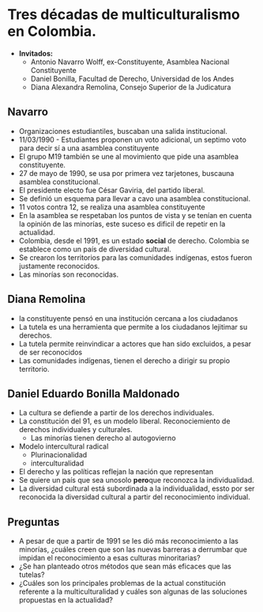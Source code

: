 # Tres décadas de multiculturalismo en Colombia.

- **Invitados:**
  - Antonio Navarro Wolff, ex-Constituyente, Asamblea Nacional Constituyente
  - Daniel Bonilla, Facultad de Derecho, Universidad de los Andes
  - Diana Alexandra Remolina, Consejo Superior de la Judicatura

## Navarro

- Organizaciones estudiantiles, buscaban una salida institucional.
- 11/03/1990 - Estudiantes proponen un voto adicional, un septimo voto para decir sí a una asamblea constituyente
- El grupo M19 también se une al movimiento que pide una asamblea constituyente.
- 27 de mayo de 1990, se usa por primera vez tarjetones, buscauna asamblea constitucional.
- El presidente electo fue César Gaviria, del partido liberal.
- Se definió un esquema para llevar a cavo una asamblea constitucional.
- 11 votos contra 12, se realiza una asamblea constituyente
- En la asamblea se respetaban los puntos de vista y se tenían en cuenta la opinión de las minorías, este suceso es dificil de repetir en la actualidad.
- Colombia, desde el 1991, es un estado **social** de derecho. Colombia se establece como un país de diversidad cultural.
- Se crearon los territorios para las comunidades indígenas, estos fueron justamente reconocidos.
- Las minorías son reconocidas.

## Diana Remolina

- la constituyente pensó en una institución cercana a los ciudadanos
- La tutela es una herramienta que permite a los ciudadanos lejitimar su derechos.
- La tutela permite reinvindicar a actores que han sido excluidos, a pesar de ser reconocidos
- Las comunidades indígenas, tienen el derecho a dirigir su propio territorio.

## Daniel Eduardo Bonilla Maldonado

- La cultura se defiende a partir de los derechos individuales.
- La constitución del 91, es un modelo liberal. Reconociemiento de derechos individuales y culturales.
  - Las minorías tienen derecho al autogovierno
- Modelo intercultural radical
  - Plurinacionalidad
  - interculturalidad
- El derecho y las políticas reflejan la nación que representan
- Se quiere un país que sea unosolo **pero**que reconozca la individualidad.
- La diversidad cultural está subordinada a la individualidad, essto por ser reconocida la diversidad cultural a partir del reconocimiento individual.

## Preguntas

- A pesar de que a partir de 1991 se les dió más reconocimiento a las minorías, ¿cuáles creen que son las nuevas barreras a derrumbar que impidan el reconocimiento a esas culturas minoritarias?
- ¿Se han planteado otros métodos que sean más eficaces que las tutelas?
- ¿Cuáles son los principales problemas de la actual constitución referente a la multiculturalidad y cuáles son algunas de las soluciones propuestas en la actualidad?
